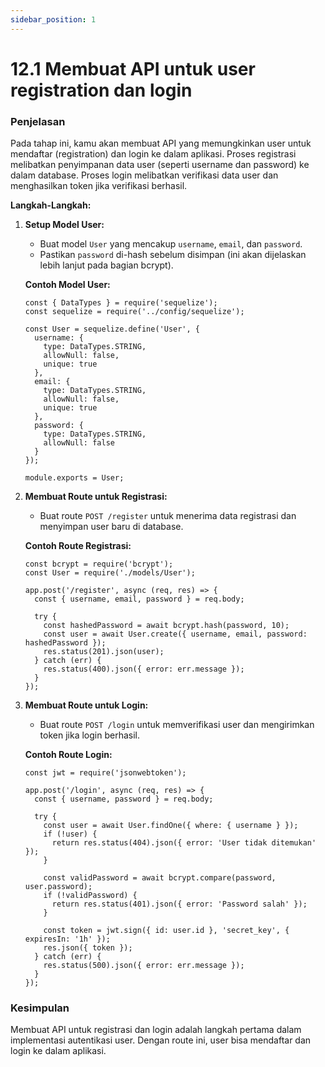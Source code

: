 ```yaml
---
sidebar_position: 1
---
```


# 12.1 Membuat API untuk user registration dan login 

### Penjelasan
Pada tahap ini, kamu akan membuat API yang memungkinkan user untuk mendaftar (registration) dan login ke dalam aplikasi. Proses registrasi melibatkan penyimpanan data user (seperti username dan password) ke dalam database. Proses login melibatkan verifikasi data user dan menghasilkan token jika verifikasi berhasil.

**Langkah-Langkah:**

1.  **Setup Model User:**
    
    -   Buat model `User` yang mencakup `username`, `email`, dan `password`.
    -   Pastikan `password` di-hash sebelum disimpan (ini akan dijelaskan lebih lanjut pada bagian bcrypt).
    
    **Contoh Model User:**

    ```
    const { DataTypes } = require('sequelize');
    const sequelize = require('../config/sequelize');
    
    const User = sequelize.define('User', {
      username: {
        type: DataTypes.STRING,
        allowNull: false,
        unique: true
      },
      email: {
        type: DataTypes.STRING,
        allowNull: false,
        unique: true
      },
      password: {
        type: DataTypes.STRING,
        allowNull: false
      }
    });
    
    module.exports = User;
    ```
    
2.  **Membuat Route untuk Registrasi:**
    
    -   Buat route `POST /register` untuk menerima data registrasi dan menyimpan user baru di database.
    
    **Contoh Route Registrasi:**
    
    ```
    const bcrypt = require('bcrypt');
    const User = require('./models/User');
    
    app.post('/register', async (req, res) => {
      const { username, email, password } = req.body;
    
      try {
        const hashedPassword = await bcrypt.hash(password, 10);
        const user = await User.create({ username, email, password: hashedPassword });
        res.status(201).json(user);
      } catch (err) {
        res.status(400).json({ error: err.message });
      }
    });
    ```
    
3.  **Membuat Route untuk Login:**
    
    -   Buat route `POST /login` untuk memverifikasi user dan mengirimkan token jika login berhasil.
    
    **Contoh Route Login:**
    
    ```
    const jwt = require('jsonwebtoken');
    
    app.post('/login', async (req, res) => {
      const { username, password } = req.body;
    
      try {
        const user = await User.findOne({ where: { username } });
        if (!user) {
          return res.status(404).json({ error: 'User tidak ditemukan' });
        }
    
        const validPassword = await bcrypt.compare(password, user.password);
        if (!validPassword) {
          return res.status(401).json({ error: 'Password salah' });
        }
    
        const token = jwt.sign({ id: user.id }, 'secret_key', { expiresIn: '1h' });
        res.json({ token });
      } catch (err) {
        res.status(500).json({ error: err.message });
      }
    });
    ```
    

### Kesimpulan
Membuat API untuk registrasi dan login adalah langkah pertama dalam implementasi autentikasi user. Dengan route ini, user bisa mendaftar dan login ke dalam aplikasi.